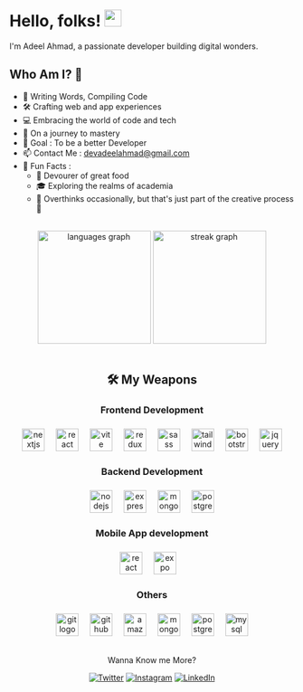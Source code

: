 # Hello, folks! <img src="https://raw.githubusercontent.com/MartinHeinz/MartinHeinz/master/wave.gif" width="30px" height="30px">

I'm Adeel Ahmad, a passionate developer building digital wonders.

## Who Am I? 🚀

- 📝 Writing Words, Compiling Code
- 🛠️ Crafting web and app experiences
- 💻 Embracing the world of code and tech
- 🚀 On a journey to mastery
- 🎯 Goal : To be a better Developer
- 📫 Contact Me : [devadeelahmad@gmail.com](mailto:devadeelahmad@gmail.com)
- 💌 Fun Facts :
  - 🍔 Devourer of great food
  - 🎓 Exploring the realms of academia
  - 🧠 Overthinks occasionally, but that's just part of the creative process 🌟

<br>
<div align="center">
  <img src="https://github-readme-stats.vercel.app/api/top-langs?username=devadeelahmad&locale=en&hide_title=false&layout=compact&count_private=true&card_width=320&langs_count=10&theme=dracula&hide_border=false&order=2" height="200" alt="languages graph"  />
  <img src="https://streak-stats.demolab.com?user=devadeelahmad&locale=en&mode=daily&theme=dracula&hide_border=false&border_radius=5&count_private=true&order=3" height="200" alt="streak graph"  />
</div>
<br>

<h2 align="center">🛠 My Weapons</h2>

###

<h3 align="center">Frontend Development</h4>

###

<div align="center">
  <img src="https://skillicons.dev/icons?i=nextjs" height="40" alt="nextjs logo"  />
  <img width="12" />
  <img src="https://skillicons.dev/icons?i=react" height="40" alt="react logo"  />
  <img width="12" />
  <img src="https://cdn.simpleicons.org/vite/646CFF" height="40" alt="vite logo"  />
  <img width="12" />
  <img src="https://cdn.simpleicons.org/redux/764ABC" height="40" alt="redux logo"  />
  <img width="12" />
  <img src="https://cdn.simpleicons.org/sass/CC6699" height="40" alt="sass logo"  />
  <img width="12" />
  <img src="https://cdn.simpleicons.org/tailwindcss/06B6D4" height="40" alt="tailwindcss logo"  />
  <img width="12" />
  <img src="https://skillicons.dev/icons?i=bootstrap" height="40" alt="bootstrap logo"  />
  <img width="12" />
  <img src="https://skillicons.dev/icons?i=jquery" height="40" alt="jquery logo"  />
</div>

###

<h3 align="center">Backend Development</h4>

###

<div align="center">
  <img src="https://cdn.simpleicons.org/nodedotjs/339933" height="40" alt="nodejs logo"  />
  <img width="12" />
  <img src="https://skillicons.dev/icons?i=express" height="40" alt="express logo"  />
  <img width="12" />
  <img src="https://skillicons.dev/icons?i=mongo" height="40" alt="mongodb logo"  />
  <img width="12" />
  <img src="https://skillicons.dev/icons?i=postgresql" height="40" alt="postgresql logo"  />
</div>

###

<h3 align="center">Mobile App development</h4>

###

<div align="center">
  <img src="https://cdn.simpleicons.org/react/61DAFB" height="40" alt="react logo"  />
  <img width="12" />
  <img src="https://seeklogo.com/images/E/expo-logo-01BB2BCFC3-seeklogo.com.png" height="40" alt="expo logo"  />
  <img width="10" />
</div>

###

<h3 align="center">Others</h4>

###

<div align="center">
  <img src="https://skillicons.dev/icons?i=git" height="40" alt="git logo"  />
  <img width="12" />
  <img src="https://skillicons.dev/icons?i=github" height="40" alt="github logo"  />
  <img width="12" />
  <img src="https://skillicons.dev/icons?i=aws" height="40" alt="amazonwebservices logo"  />
  <img width="12" />
  <img src="https://skillicons.dev/icons?i=mongodb" height="40" alt="mongodb logo"  />
  <img width="12" />
  <img src="https://skillicons.dev/icons?i=postgres" height="40" alt="postgresql logo"  />
  <img width="12" />
  <img src="https://skillicons.dev/icons?i=mysql" height="40" alt="mysql logo"  />
</div>
<br>

<p align="center">Wanna Know me More?</p>

<p align="center">
 
<a href="https://twitter.com/iAdeelAhmadDev" target="_blank">
<img src="https://img.shields.io/badge/-Twitter-%231DA1F2" alt="Twitter" /></a>

<a href="https://www.instagram.com/hey_adeel" target="_blank">
<img src="https://img.shields.io/badge/-Instagram-%23eb13a5" alt="Instagram" /></a>

<a href="https://www.linkedin.com/in/adeel-ahmad-7847311b9/" target="_blank">
<img src="https://img.shields.io/badge/-LinkedIn-%233781da" alt="LinkedIn"/></a>

</p>
